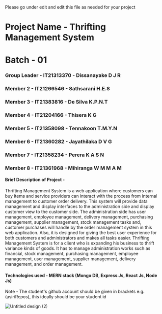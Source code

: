 Please go under edit and edit this file as needed for your project

# Project Name - Thrifting Management System
# Batch - 01
### Group Leader - IT21313370 - Dissanayake D J R
### Member 2 - IT21266546 - Sathsarani H.E.S
### Member 3 - IT21383816 - De Silva K.P.N.T
### Member 4 - IT21204166 - Thisera K G
### Member 5 - IT21358098 - Tennakoon T.M.Y.N
### Member 6 - IT21360282 - Jayathilaka D V G
### Member 7 - IT21358234 - Perera K A S N
### Member 8 - IT21361968 - Mihiranga W M M A M

#### Brief Description of Project - 
Thrifting Management System is a web application where customers can buy items and service providers can interact with the process from internal management to customer order delivery.
This system will provide data management and display interfaces to the administration side and display customer view to the customer side. The administration side has user management, employee management, delivery management, purchasing management, supplier management, stock management tasks and, customer purchases will handle by the order management system in this web application. Also, it is designed for giving the best user experience for both customers and administrators and makes all tasks easier.
Thrifting Management System is for a client who is expanding his business to thrift variance kinds of goods. It has to manage administration works such as financial, stock management, purchasing management, employee management, user management, supplier management, delivery management, and order management.

#### Technologies used - MERN stack (Mongo DB, Express Js, React Js, Node Js)

Note - The student's github account should be given in brackets e.g. (asiriRepos), this ideally should be your student id 

![Untitled design (2)](https://github.com/user-attachments/assets/1efef603-52f7-4d83-95eb-f4c84e818f2b)
